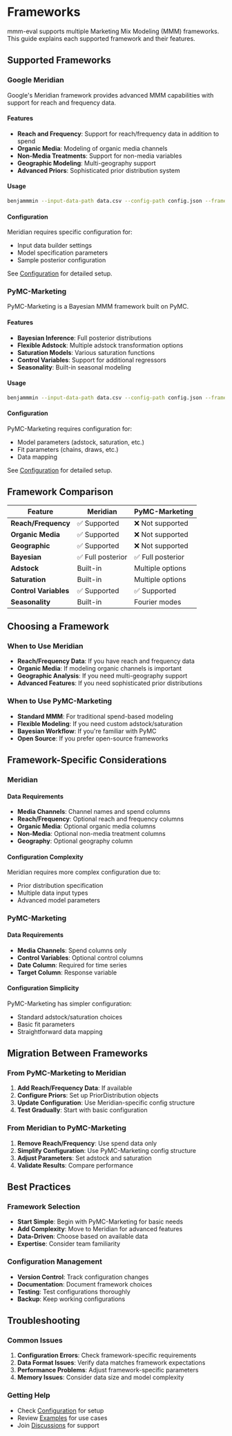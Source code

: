 # Frameworks

mmm-eval supports multiple Marketing Mix Modeling (MMM) frameworks. This guide explains each supported framework and their features.

## Supported Frameworks

### Google Meridian

Google's Meridian framework provides advanced MMM capabilities with support for reach and frequency data.

#### Features

- **Reach and Frequency**: Support for reach/frequency data in addition to spend
- **Organic Media**: Modeling of organic media channels
- **Non-Media Treatments**: Support for non-media variables
- **Geographic Modeling**: Multi-geography support
- **Advanced Priors**: Sophisticated prior distribution system

#### Usage

```bash
benjammmin --input-data-path data.csv --config-path config.json --framework meridian --output-path results/
```

#### Configuration

Meridian requires specific configuration for:
- Input data builder settings
- Model specification parameters
- Sample posterior configuration

See [Configuration](getting-started/configuration.md) for detailed setup.

### PyMC-Marketing

PyMC-Marketing is a Bayesian MMM framework built on PyMC.

#### Features

- **Bayesian Inference**: Full posterior distributions
- **Flexible Adstock**: Multiple adstock transformation options
- **Saturation Models**: Various saturation functions
- **Control Variables**: Support for additional regressors
- **Seasonality**: Built-in seasonal modeling

#### Usage

```bash
benjammmin --input-data-path data.csv --config-path config.json --framework pymc-marketing --output-path results/
```

#### Configuration

PyMC-Marketing requires configuration for:
- Model parameters (adstock, saturation, etc.)
- Fit parameters (chains, draws, etc.)
- Data mapping

See [Configuration](getting-started/configuration.md) for detailed setup.

## Framework Comparison

| Feature | Meridian | PyMC-Marketing |
|---------|----------|----------------|
| **Reach/Frequency** | ✅ Supported | ❌ Not supported |
| **Organic Media** | ✅ Supported | ❌ Not supported |
| **Geographic** | ✅ Supported | ❌ Not supported |
| **Bayesian** | ✅ Full posterior | ✅ Full posterior |
| **Adstock** | Built-in | Multiple options |
| **Saturation** | Built-in | Multiple options |
| **Control Variables** | ✅ Supported | ✅ Supported |
| **Seasonality** | Built-in | Fourier modes |

## Choosing a Framework

### When to Use Meridian

- **Reach/Frequency Data**: If you have reach and frequency data
- **Organic Media**: If modeling organic channels is important
- **Geographic Analysis**: If you need multi-geography support
- **Advanced Features**: If you need sophisticated prior distributions

### When to Use PyMC-Marketing

- **Standard MMM**: For traditional spend-based modeling
- **Flexible Modeling**: If you need custom adstock/saturation
- **Bayesian Workflow**: If you're familiar with PyMC
- **Open Source**: If you prefer open-source frameworks

## Framework-Specific Considerations

### Meridian

#### Data Requirements

- **Media Channels**: Channel names and spend columns
- **Reach/Frequency**: Optional reach and frequency columns
- **Organic Media**: Optional organic media columns
- **Non-Media**: Optional non-media treatment columns
- **Geography**: Optional geography column

#### Configuration Complexity

Meridian requires more complex configuration due to:
- Prior distribution specification
- Multiple data input types
- Advanced model parameters

### PyMC-Marketing

#### Data Requirements

- **Media Channels**: Spend columns only
- **Control Variables**: Optional control columns
- **Date Column**: Required for time series
- **Target Column**: Response variable

#### Configuration Simplicity

PyMC-Marketing has simpler configuration:
- Standard adstock/saturation choices
- Basic fit parameters
- Straightforward data mapping

## Migration Between Frameworks

### From PyMC-Marketing to Meridian

1. **Add Reach/Frequency Data**: If available
2. **Configure Priors**: Set up PriorDistribution objects
3. **Update Configuration**: Use Meridian-specific config structure
4. **Test Gradually**: Start with basic configuration

### From Meridian to PyMC-Marketing

1. **Remove Reach/Frequency**: Use spend data only
2. **Simplify Configuration**: Use PyMC-Marketing config structure
3. **Adjust Parameters**: Set adstock and saturation
4. **Validate Results**: Compare performance

## Best Practices

### Framework Selection

- **Start Simple**: Begin with PyMC-Marketing for basic needs
- **Add Complexity**: Move to Meridian for advanced features
- **Data-Driven**: Choose based on available data
- **Expertise**: Consider team familiarity

### Configuration Management

- **Version Control**: Track configuration changes
- **Documentation**: Document framework choices
- **Testing**: Test configurations thoroughly
- **Backup**: Keep working configurations

## Troubleshooting

### Common Issues

1. **Configuration Errors**: Check framework-specific requirements
2. **Data Format Issues**: Verify data matches framework expectations
3. **Performance Problems**: Adjust framework-specific parameters
4. **Memory Issues**: Consider data size and model complexity

### Getting Help

- Check [Configuration](getting-started/configuration.md) for setup
- Review [Examples](examples/basic-usage.md) for use cases
- Join [Discussions](https://github.com/Mutiny-Group/mmm-eval/discussions) for support 